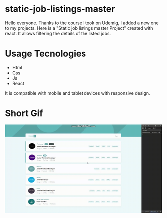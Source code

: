 # static-job-listings-master

Hello everyone. Thanks to the course I took on Udemig, I added a new one to my projects. Here is a "Static job listings master Project" created with react.
It allows filtering the details of the listed jobs.
# Usage Tecnologies

- Html
- Css
- Js
- React

It is compatible with mobile and tablet devices with responsive design.

# Short Gif

![](job.gif)
